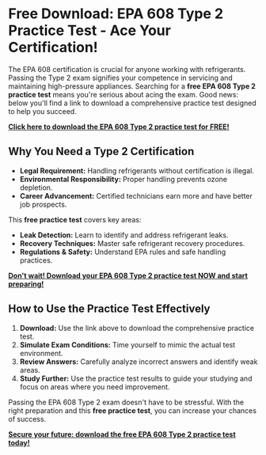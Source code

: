 # Free Download: EPA 608 Type 2 Practice Test - Ace Your Certification!

The EPA 608 certification is crucial for anyone working with refrigerants. Passing the Type 2 exam signifies your competence in servicing and maintaining high-pressure appliances. Searching for a **free EPA 608 Type 2 practice test** means you're serious about acing the exam. Good news: below you'll find a link to download a comprehensive practice test designed to help you succeed.

[**Click here to download the EPA 608 Type 2 practice test for FREE!**](https://udemywork.com/epa-608-type-2-practice-test)

## Why You Need a Type 2 Certification

*   **Legal Requirement:** Handling refrigerants without certification is illegal.
*   **Environmental Responsibility:** Proper handling prevents ozone depletion.
*   **Career Advancement:** Certified technicians earn more and have better job prospects.

This **free practice test** covers key areas:

*   **Leak Detection:** Learn to identify and address refrigerant leaks.
*   **Recovery Techniques:** Master safe refrigerant recovery procedures.
*   **Regulations & Safety:** Understand EPA rules and safe handling practices.

[**Don't wait! Download your EPA 608 Type 2 practice test NOW and start preparing!**](https://udemywork.com/epa-608-type-2-practice-test)

## How to Use the Practice Test Effectively

1.  **Download:** Use the link above to download the comprehensive practice test.
2.  **Simulate Exam Conditions:** Time yourself to mimic the actual test environment.
3.  **Review Answers:** Carefully analyze incorrect answers and identify weak areas.
4.  **Study Further:** Use the practice test results to guide your studying and focus on areas where you need improvement.

Passing the EPA 608 Type 2 exam doesn't have to be stressful. With the right preparation and this **free practice test**, you can increase your chances of success.

[**Secure your future: download the free EPA 608 Type 2 practice test today!**](https://udemywork.com/epa-608-type-2-practice-test)
